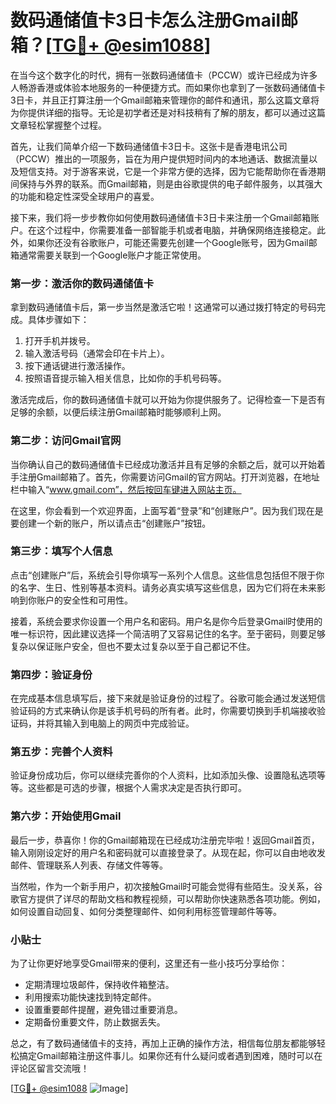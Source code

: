 # 数码通储值卡3日卡怎么注册Gmail邮箱？[[TG💪+ @esim1088](https://t.me/s/esim1088)]

在当今这个数字化的时代，拥有一张数码通储值卡（PCCW）或许已经成为许多人畅游香港或体验本地服务的一种便捷方式。而如果你也拿到了一张数码通储值卡3日卡，并且正打算注册一个Gmail邮箱来管理你的邮件和通讯，那么这篇文章将为你提供详细的指导。无论是初学者还是对科技稍有了解的朋友，都可以通过这篇文章轻松掌握整个过程。

首先，让我们简单介绍一下数码通储值卡3日卡。这张卡是香港电讯公司（PCCW）推出的一项服务，旨在为用户提供短时间内的本地通话、数据流量以及短信支持。对于游客来说，它是一个非常方便的选择，因为它能帮助你在香港期间保持与外界的联系。而Gmail邮箱，则是由谷歌提供的电子邮件服务，以其强大的功能和稳定性深受全球用户的喜爱。

接下来，我们将一步步教你如何使用数码通储值卡3日卡来注册一个Gmail邮箱账户。在这个过程中，你需要准备一部智能手机或者电脑，并确保网络连接稳定。此外，如果你还没有谷歌账户，可能还需要先创建一个Google账号，因为Gmail邮箱通常需要关联到一个Google账户才能正常使用。

### 第一步：激活你的数码通储值卡

拿到数码通储值卡后，第一步当然是激活它啦！这通常可以通过拨打特定的号码完成。具体步骤如下：

1. 打开手机并拨号。
2. 输入激活号码（通常会印在卡片上）。
3. 按下通话键进行激活操作。
4. 按照语音提示输入相关信息，比如你的手机号码等。

激活完成后，你的数码通储值卡就可以开始为你提供服务了。记得检查一下是否有足够的余额，以便后续注册Gmail邮箱时能够顺利上网。

### 第二步：访问Gmail官网

当你确认自己的数码通储值卡已经成功激活并且有足够的余额之后，就可以开始着手注册Gmail邮箱了。首先，你需要访问Gmail的官方网站。打开浏览器，在地址栏中输入“www.gmail.com”，然后按回车键进入网站主页。

在这里，你会看到一个欢迎界面，上面写着“登录”和“创建账户”。因为我们现在是要创建一个新的账户，所以请点击“创建账户”按钮。

### 第三步：填写个人信息

点击“创建账户”后，系统会引导你填写一系列个人信息。这些信息包括但不限于你的名字、生日、性别等基本资料。请务必真实填写这些信息，因为它们将在未来影响到你账户的安全性和可用性。

接着，系统会要求你设置一个用户名和密码。用户名是你今后登录Gmail时使用的唯一标识符，因此建议选择一个简洁明了又容易记住的名字。至于密码，则要足够复杂以保证账户安全，但也不要太过复杂以至于自己都记不住。

### 第四步：验证身份

在完成基本信息填写后，接下来就是验证身份的过程了。谷歌可能会通过发送短信验证码的方式来确认你是该手机号码的所有者。此时，你需要切换到手机端接收验证码，并将其输入到电脑上的网页中完成验证。

### 第五步：完善个人资料

验证身份成功后，你可以继续完善你的个人资料，比如添加头像、设置隐私选项等等。这些都是可选的步骤，根据个人需求决定是否执行即可。

### 第六步：开始使用Gmail

最后一步，恭喜你！你的Gmail邮箱现在已经成功注册完毕啦！返回Gmail首页，输入刚刚设定好的用户名和密码就可以直接登录了。从现在起，你可以自由地收发邮件、管理联系人列表、存储文件等等。

当然啦，作为一个新手用户，初次接触Gmail时可能会觉得有些陌生。没关系，谷歌官方提供了详尽的帮助文档和教程视频，可以帮助你快速熟悉各项功能。例如，如何设置自动回复、如何分类整理邮件、如何利用标签管理邮件等等。

### 小贴士

为了让你更好地享受Gmail带来的便利，这里还有一些小技巧分享给你：

- 定期清理垃圾邮件，保持收件箱整洁。
- 利用搜索功能快速找到特定邮件。
- 设置重要邮件提醒，避免错过重要消息。
- 定期备份重要文件，防止数据丢失。

总之，有了数码通储值卡的支持，再加上正确的操作方法，相信每位朋友都能够轻松搞定Gmail邮箱注册这件事儿。如果你还有什么疑问或者遇到困难，随时可以在评论区留言交流哦！

[[TG💪+ @esim1088](https://t.me/s/esim1088) ![Image](https://i.postimg.cc/4NQfJmqS/Snipaste-2025-05-13-00-14-12.png)]